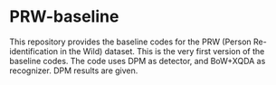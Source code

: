 # PRW-baseline
This repository provides the baseline codes for the PRW (Person Re-identification in the Wild) dataset.
This is the very first version of the baseline codes. The code uses DPM as detector, and BoW+XQDA as recognizer. DPM results are given.
